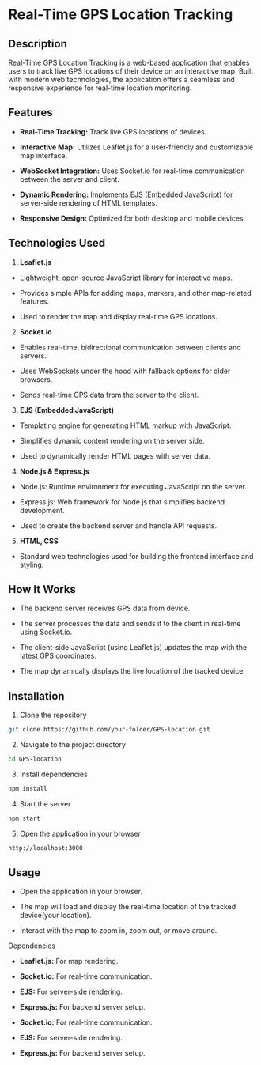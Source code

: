 # Real-Time GPS Location Tracking

## Description

Real-Time GPS Location Tracking is a web-based application that enables users to track live GPS locations of their device on an interactive map. Built with modern web technologies, the application offers a seamless and responsive experience for real-time location monitoring.

## Features

- **Real-Time Tracking:** Track live GPS locations of devices.

- **Interactive Map:** Utilizes Leaflet.js for a user-friendly and customizable map interface.

- **WebSocket Integration:** Uses Socket.io for real-time communication between the server and client.

- **Dynamic Rendering:** Implements EJS (Embedded JavaScript) for server-side rendering of HTML templates.

- **Responsive Design:** Optimized for both desktop and mobile devices.

## Technologies Used

1. **Leaflet.js**

- Lightweight, open-source JavaScript library for interactive maps.

- Provides simple APIs for adding maps, markers, and other map-related features.

- Used to render the map and display real-time GPS locations.

2. **Socket.io**

- Enables real-time, bidirectional communication between clients and servers.

- Uses WebSockets under the hood with fallback options for older browsers.

- Sends real-time GPS data from the server to the client.

3. **EJS (Embedded JavaScript)**

- Templating engine for generating HTML markup with JavaScript.

- Simplifies dynamic content rendering on the server side.

- Used to dynamically render HTML pages with server data.

4. **Node.js & Express.js**

- Node.js: Runtime environment for executing JavaScript on the server.

- Express.js: Web framework for Node.js that simplifies backend development.

- Used to create the backend server and handle API requests.

5. **HTML, CSS**

- Standard web technologies used for building the frontend interface and styling.

## How It Works

- The backend server receives GPS data from device.

- The server processes the data and sends it to the client in real-time using Socket.io.

- The client-side JavaScript (using Leaflet.js) updates the map with the latest GPS coordinates.

- The map dynamically displays the live location of the tracked device.

## Installation

1. Clone the repository
``` bash
git clone https://github.com/your-folder/GPS-location.git
```

2. Navigate to the project directory
``` bash
cd GPS-location
```
3. Install dependencies
``` bash
npm install
```
4. Start the server
``` bash
npm start
```
5. Open the application in your browser
``` bash
http://localhost:3000
```

## Usage

- Open the application in your browser.

- The map will load and display the real-time location of the tracked device(your location).

- Interact with the map to zoom in, zoom out, or move around.

Dependencies

- **Leaflet.js:** For map rendering.

- **Socket.io:** For real-time communication.

- **EJS:** For server-side rendering.

- **Express.js:** For backend server setup.

- **Socket.io:** For real-time communication.

- **EJS:** For server-side rendering.

- **Express.js:** For backend server setup.

